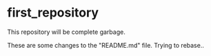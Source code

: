 # first_repository
This repository will be complete garbage.

These are some changes to the "README.md" file.
Trying to rebase..
